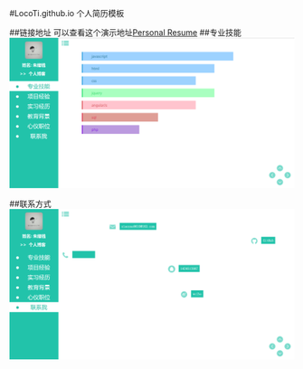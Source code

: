 #LocoTi.github.io
个人简历模板

##链接地址
可以查看这个演示地址[Personal Resume](https://locoti.github.io/)
##专业技能
![1](https://github.com/LocoTi/LocoTi.github.io/blob/master/Professional.png "专业技能")

##联系方式
![2](https://github.com/LocoTi/LocoTi.github.io/blob/master/Contact.png "联系方式")